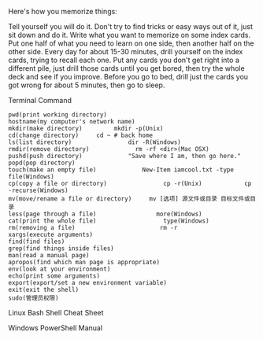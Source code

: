 Here's how you memorize things:

Tell yourself you will do it. Don't try to find tricks or easy ways out of it, just sit down and do it.
Write what you want to memorize on some index cards. Put one half of what you need to learn on one side, then another half on the other side.
Every day for about 15-30 minutes, drill yourself on the index cards, trying to recall each one. Put any cards you don't get right into a different pile, just drill those cards until you get bored, then try the whole deck and see if you improve.
Before you go to bed, drill just the cards you got wrong for about 5 minutes, then go to sleep.


Terminal Command

```
pwd(print working directory)
hostname(my computer's network name)
mkdir(make directory)         mkdir -p(Unix)
cd(change directory)     cd ~ # back home
ls(list directory)                dir -R(Windows)
rmdir(remove directory)             rm -rf <dir>(Mac OSX)
pushd(push directory)             "Save where I am, then go here."
popd(pop directory)
touch(make an empty file)             New-Item iamcool.txt -type file(Windows)
cp(copy a file or directory)                cp -r(Unix)            cp -recurse(Windows)
mv(move/rename a file or directory)     mv [选项] 源文件或目录 目标文件或目录
less(page through a file)                 more(Windows)
cat(print the whole file)                   type(Windows)
rm(removing a file)                        rm -r
xargs(execute arguments)
find(find files)
grep(find things inside files)
man(read a manual page)
apropos(find which man page is appropriate)
env(look at your environment)
echo(print some arguments)
export(export/set a new environment variable)
exit(exit the shell)
sudo(管理员权限)
```
Linux Bash Shell Cheat Sheet

Windows PowerShell Manual